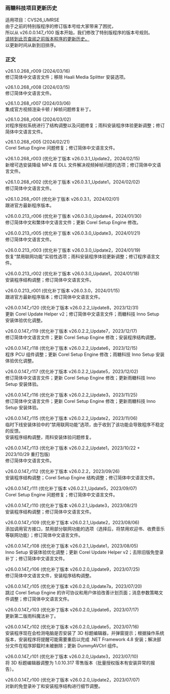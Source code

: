### 雨糖科技项目更新历史
适用项目：CVS26_UMRSE<br>
由于之前的特别版程序的修订版本号给大家带来了困扰，<br>
所以从 v26.0.0.147_r100 版本开始，我们修改了特别版程序的版本号规则。<br>
[请转到此页查阅之前版本程序的更新历史。](https://github.com/RainCandyTech/RCProject_UpdateHistory/blob/main/CVS26_KRMSE_Legacy.md)<br>
以更新时间从新到旧排序。
### 正文
v26.1.0.268_r009 (2024/03/16)<br>
修订简体中文语言文件；移除 Haali Media Splitter 安装选项。

v26.1.0.268_r008 (2024/03/15)<br>
修订简体中文语言文件。

v26.1.0.268_r007 (2024/03/06)<br>
集成官方视频渲染卡顿 / 掉帧问题修复补丁。

v26.1.0.268_r006 (2024/03/02)<br>
对程序授权系统进行了结构调整以及问题修复；雨科安装程序体验更新调整；修订简体中文语言文件。

v26.1.0.268_r005 (2024/02/21)<br>
Corel Setup Engine 问题修复；修订简体中文语言文件。

v26.1.0.268_r003 (优化补丁版本 v26.0.3.1_Update2，2024/02/15)<br>
新增可选安装降级 MP4 库 DLL 文件解决视频掉帧问题的选项；修订简体中文语言文件。

v26.1.0.268_r002 (优化补丁版本 v26.0.3.1_Update1，2024/02/02)<br>
修订简体中文语言文件。

v26.1.0.268_r001 (优化补丁版本 v26.0.3.1，2024/02/01)<br>
跟进官方最新程序版本。

v26.0.0.213_r006 (优化补丁版本 v26.0.3.0_Update4，2024/01/30)<br>
修订简体中文和繁体中文语言文件；更新 Corel Setup Engine 修改。

v26.0.0.213_r005 (优化补丁版本 v26.0.3.0_Update3，2024/01/21)<br>
修订简体中文语言文件。

v26.0.0.213_r003 (优化补丁版本 v26.0.3.0_Update2，2024/01/19)<br>
恢复“禁用联网功能”实验性选项；雨科安装程序体验更新调整；修订程序语言文件。

v26.0.0.213_r002 (优化补丁版本 v26.0.3.0_Update1，2024/01/18)<br>
安装程序结构调整；修订简体中文语言文件。

v26.0.0.213_r001 (优化补丁版本 v26.0.3.0，2024/01/15)<br>
跟进官方最新程序版本；修订简体中文语言文件。

v26.0.0.147_r120 (优化补丁版本 v26.0.2.2_Update8，2023/12/31)<br>
更新 Corel Update Helper v2；修订简体中文语言文件；雨糖科技 Inno Setup 安装体验优化调整。

v26.0.0.147_r119 (优化补丁版本 v26.0.2.2_Update7，2023/12/17)<br>
修订简体中文语言文件；更新 Corel Setup Engine 修改；安装程序结构调整。

v26.0.0.147_r118 (优化补丁版本 v26.0.2.2_Update6，2023/12/15)<br>
程序 PCU 组件调整；更新 Corel Setup Engine 修改；雨糖科技 Inno Setup 安装体验优化调整。

v26.0.0.147_r117 (优化补丁版本 v26.0.2.2_Update5，2023/12/02)<br>
修订简体中文语言文件；更新 Corel Setup Engine 修改；更新雨糖科技 Inno Setup 安装体验。

v26.0.0.147_r116 (优化补丁版本 v26.0.2.2_Update3，2023/11/25)<br>
修订简体中文语言文件；更新 Corel Setup Engine 修改；更新雨糖科技 Inno Setup 安装体验。

v26.0.0.147_r115 (优化补丁版本 v26.0.2.2_Update2，2023/11/06)<br>
临时下线安装体验中的“禁用联网功能”选项，由于收到了该功能会导致程序不稳定的反馈。<br>
安装程序结构调整，雨科安装体验问题修复。

v26.0.0.147_r113 (优化补丁版本 v26.0.2.2_Update1，2023/10/22 + 2023/10/29 重打包版)<br>
修订简体中文语言文件。

v26.0.0.147_r112 (优化补丁版本 v26.0.2.2，2023/09/26)<br>
安装程序结构调整；Corel Setup Engine 结构调整；修订简体中文语言文件。

v26.0.0.147_r111 (优化补丁版本 v26.0.2.1_Update5，2023/09/07)<br>
Corel Setup Engine 问题修复；修订简体中文语言文件。

v26.0.0.147_r110 (优化补丁版本 v26.0.2.1_Update3，2023/08/21)<br>
安装程序结构调整；修订简体中文语言文件。

v26.0.0.147_r109 (优化补丁版本 v26.0.2.1_Update2，2023/08/06)<br>
添加调用官方接口，禁用部分联网功能的选项（选择后，将禁用欢迎书、收费音乐等联网功能）；修订简体中文语言文件。

v26.0.0.147_r108 (优化补丁版本 v26.0.2.1_Update1，2023/08/05)<br>
Inno Setup 安装体验优化调整；更新 Corel Update Helper v2；去除旧版免登录补丁；修订简体中文语言文件。

v26.0.0.147_r106 (优化补丁版本 v26.0.2.0_Update9，2023/07/25)<br>
修订简体中文语言文件，安装程序结构调整。

v26.0.0.147_r105 (优化补丁版本 v26.0.2.0_Update7a，2023/07/20)<br>
跳过 Corel Setup Engine 的许可协议和用户体验改善计划页面；消息参数策略文件调整；修订简体中文语言文件。

v26.0.0.147_r103 (优化补丁版本 v26.0.2.0_Update6，2023/07/17)<br>
更新第二版雨科魔法补丁。

v26.0.0.147_r102 (优化补丁版本 v26.0.2.0_Update5，2023/07/16)<br>
安装程序现在会检测电脑是否安装了 3D 标题编辑器，并弹窗提示；根据操作系统版本，安装程序将提醒可能需要重启以完成 .NET Framework 4.8 安装；解决部分文件在程序卸载时未被删除；更新 DummyAVCtrl 组件。

v26.0.0.147_r101 (优化补丁版本 v26.0.2.0_Update3，2023/07/10)<br>
将 3D 标题编辑器调整为 1.0.10.317 零售版本（批量授权版本有安装异常的报告）。

v26.0.0.147_r100 (优化补丁版本 v26.0.2.0_Update2，2023/07/07)<br>
对新的免登录补丁和安装程序结构进行细节调整。
